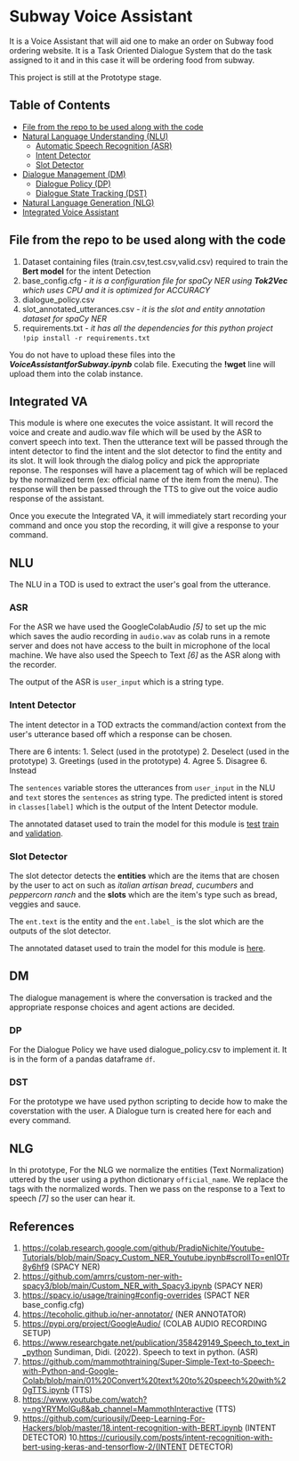 # Subway Voice Assistant

It is a Voice Assistant that will aid one to make an order on Subway food ordering website. It is a Task Oriented Dialogue System that do the task assigned to it and in this case it will be ordering food from subway. 

This project is still at the Prototype stage.

## Table of Contents
- [File from the repo to be used along with the code](#File-from-the-repo-to-be-used-along-with-the-code)
- [Natural Language Understanding (NLU)](#NLU)
    - [Automatic Speech Recognition (ASR)](#ASR)
    - [Intent Detector](#Intent-Detector)
    - [Slot Detector](#Slot-Detector)
- [Dialogue Management (DM)](#DM)
    - [Dialogue Policy (DP)](#DP)
    - [Dialogue State Tracking (DST)](#DST)
- [Natural Language Generation (NLG)](#NLG)
- [Integrated Voice Assistant](#Integrated-VA)


## File from the repo to be used along with the code

1. Dataset containing files (train.csv,test.csv,valid.csv) required to train the __Bert model__ for the intent Detection 
2. base_config.cfg - _it is a configuration file for spaCy NER using __Tok2Vec__ which uses CPU and it is optimized for ACCURACY_
3. dialogue_policy.csv 
4. slot_annotated_utterances.csv - _it is the slot and entity annotation dataset for spaCy NER_
5. requirements.txt - _it has all the dependencies for this python project_
```!pip install -r requirements.txt```

You do not have to upload these files into the ___VoiceAssistantforSubway.ipynb___ colab file. Executing the __!wget__ line will upload them into the colab instance.


## Integrated VA

This module is where one executes the voice assistant. It will record the voice and create and audio.wav file which will be used by the ASR to convert speech into text. Then the utterance text will be passed through the intent detector to find the intent and the slot detector to find the entity and its slot. It will look through the dialog policy and pick the appropriate reponse. The responses will have a placement tag of <ref> which will be replaced by the normalized term (ex: official name of the item from the menu). The response will then be passed through the TTS to give out the voice audio response of the assistant. 

Once you execute the Integrated VA, it will immediately start recording your command and once you stop the recording, it will give a response to your command.
    
## NLU
    
The NLU in a TOD is used to extract the user's goal from the utterance. 

### ASR
    
For the ASR we have used the GoogleColabAudio _[5]_ to set up the mic which saves the audio recording in ```audio.wav``` as colab runs in a remote server and does not have access to the built in microphone of the local machine. We have also used the Speech to Text _[6]_ as the ASR along with the recorder.

The output of the ASR is ```user_input``` which is a string type.

### Intent Detector

The intent detector in a TOD extracts the command/action context from the user's utterance based off which a response can be chosen.

There are 6 intents:
    1. Select (used in the prototype)
    2. Deselect (used in the prototype)
    3. Greetings (used in the prototype)
    4. Agree
    5. Disagree
    6. Instead
    
The ```sentences``` variable stores the utterances from ```user_input``` in the NLU and ```text``` stores the ```sentences``` as string type.
The predicted intent is stored in ```classes[label]``` which is the output of the Intent Detector module.

The annotated dataset used to train the model for this module is [test](https://github.com/nvasu001/CS-733-Voice-Assistant-for-Food-Ordering/blob/main/test.csv) [train](https://github.com/nvasu001/CS-733-Voice-Assistant-for-Food-Ordering/blob/main/train.csv) and [validation](https://github.com/nvasu001/CS-733-Voice-Assistant-for-Food-Ordering/blob/main/valid.csv).
    
### Slot Detector
    
The slot detector detects the __entities__ which are the items that are chosen by the user to act on such as _italian artisan bread_, _cucumbers_ and _peppercorn ranch_ and the __slots__ which are the item's type such as bread, veggies and sauce. 

The ```ent.text``` is the entity and the ```ent.label_``` is the slot which are the outputs of the slot detector.

The annotated dataset used to train the model for this module is [here](https://github.com/nvasu001/CS-733-Voice-Assistant-for-Food-Ordering/blob/main/slot_annotated_utterances.json).
## DM
    
The dialogue management is where the conversation is tracked and the appropriate response choices and agent actions are decided. 
    
### DP

For the Dialogue Policy we have used dialogue_policy.csv to implement it. It is in the form of a pandas dataframe ```df```.
    
### DST 

For the prototype we have used python scripting to decide how to make the coverstation with the user. A Dialogue turn is created here for each and every command.

## NLG 

In thi prototype, For the NLG we normalize the entities (Text Normalization) uttered by the user using a python dictionary ```official_name```. We replace the <ref> tags with the normalized words. Then we pass on the response to a Text to speech _[7]_ so the user can hear it. 
      
## References
1. https://colab.research.google.com/github/PradipNichite/Youtube-Tutorials/blob/main/Spacy_Custom_NER_Youtube.ipynb#scrollTo=enIOTr8y6hf9 (SPACY NER)
2. https://github.com/amrrs/custom-ner-with-spacy3/blob/main/Custom_NER_with_Spacy3.ipynb (SPACY NER)
3. https://spacy.io/usage/training#config-overrides (SPACT NER base_config.cfg)
4. https://tecoholic.github.io/ner-annotator/ (NER ANNOTATOR)
5. https://pypi.org/project/GoogleAudio/ (COLAB AUDIO RECORDING SETUP)
6. https://www.researchgate.net/publication/358429149_Speech_to_text_in_python Sundiman, Didi. (2022). Speech to text in python. (ASR)
7. https://github.com/mammothtraining/Super-Simple-Text-to-Speech-with-Python-and-Google-Colab/blob/main/01%20Convert%20text%20to%20speech%20with%20gTTS.ipynb (TTS)
8. https://www.youtube.com/watch?v=ngYRYMoIGu8&ab_channel=MammothInteractive (TTS)
9. https://github.com/curiousily/Deep-Learning-For-Hackers/blob/master/18.intent-recognition-with-BERT.ipynb (INTENT DETECTOR)
10.https://curiousily.com/posts/intent-recognition-with-bert-using-keras-and-tensorflow-2/(INTENT DETECTOR)
